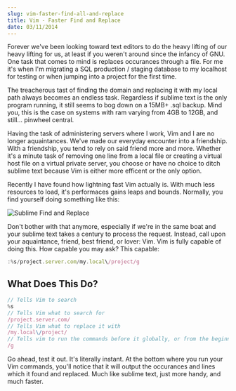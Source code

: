```yaml
---
slug: vim-faster-find-all-and-replace
title: Vim - Faster Find and Replace
date: 03/11/2014
---
```


Forever we've been looking toward text editors to do the heavy lifting of our heavy lifting for us, at least if you weren't around since the infancy of GNU. One task that comes to mind is replaces occurances through a file. For me it's when I'm migrating a  SQL production / staging database to my localhost for testing or when jumping into a project for the first time.

The treacherous tast of finding the domain and replacing it with my local path always becomes an endless task. Regardless if sublime text is the only program running, it still seems to bog down on a 15MB+ .sql backup. Mind you, this is the case on systems with ram varying from 4GB to 12GB, and still... pinwheel central.

Having the task of administering servers where I work, Vim and I are no longer aquaintances. We've made our everyday encounter into a friendship. With a friendship, you tend to rely on said friend more and more. Whether it's a minute task of removing one line from a local file or creating a virtual host file on a virtual private server, you choose or have no choice to ditch sublime text because Vim is either more efficent or the only option.

Recently I have found how lightning fast Vim actually is. With much less resources to load, it's performaces gains leaps and bounds. Normally, you find yourself doing something like this:

![Sublime Find and Replace](https://nodefolio.s3.amazonaws.com/thoughts/Screen%20Shot%202014-05-19%20at%202.46.13%20AM.png "Sublime Find and Replace")

Don't bother with that anymore, especially if we're in the same boat and your sublime text takes a century to process the request. Instead, call upon your aquaintance, friend, best friend, or lover: Vim. Vim is fully capable of doing this. How capable you may ask? This capable:

```javascript
:%s/project.server.com/my.local\/project/g
```

## What Does This Do?

```javascript
// Tells Vim to search
%s
// Tells Vim what to search for
/project.server.com/
// Tells Vim what to replace it with
/my.local\/project/
// Tells vim to run the commands before it globally, or from the beginning of the file until the end
/g
```

Go ahead, test it out. It's literally instant. At the bottom where you run your Vim commands, you'll notice that it will output the occurances and lines which it found and replaced. Much like sublime text, just more handy, and much faster.
